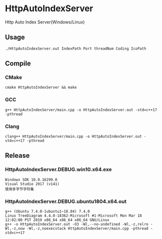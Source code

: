 # HttpAutoIndexServer
Http Auto Index Server(Windows/Linux)
## Usage
    ./HttpAutoIndexServer.out IndexPath Port threadNum Coding IcoPath
## Compile
### CMake
    cmake HttpAutoIndexServer && make
### GCC
    g++ HttpAutoIndexServer/main.cpp -o HttpAutoIndexServer.out -std=c++17 -pthread
### Clang
    clang++ HttpAutoIndexServer/main.cpp -o HttpAutoIndexServer.out -std=c++17 -pthread
## Release
### HttpAutoIndexServer.DEBUG.win10.x64.exe
    Windows SDK 10.0.16299.0
    Visual Studio 2017 (v141)
    使用多字节字符集
### HttpAutoIndexServer.DEBUG.ubuntu1804.x64.out
    g++ (Ubuntu 7.4.0-1ubuntu1~18.04) 7.4.0
    Linux TreeDiagram 4.4.0-18362-Microsoft #1-Microsoft Mon Mar 18 12:02:00 PST 2019 x86_64 x86_64 x86_64 GNU/Linux
    g++ -o HttpAutoIndexServer.out -O3 -Wl,--no-undefined -Wl,-z,relro -Wl,-z,now -Wl,-z,noexecstack HttpAutoIndexServer/main.cpp -pthread -std=c++17
